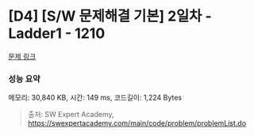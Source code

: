 # [D4] [S/W 문제해결 기본] 2일차 - Ladder1 - 1210 

[문제 링크](https://swexpertacademy.com/main/code/problem/problemDetail.do?contestProbId=AV14ABYKADACFAYh) 

### 성능 요약

메모리: 30,840 KB, 시간: 149 ms, 코드길이: 1,224 Bytes



> 출처: SW Expert Academy, https://swexpertacademy.com/main/code/problem/problemList.do